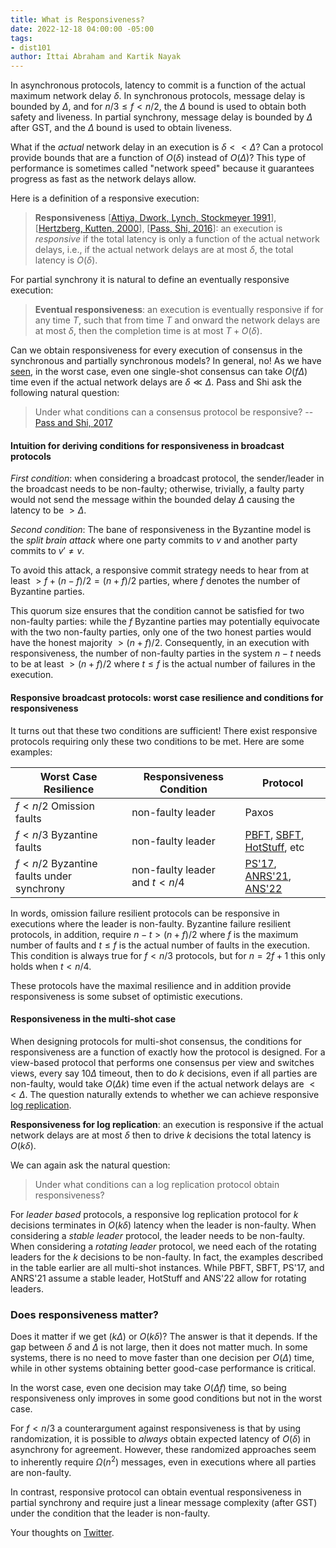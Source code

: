```yaml
---
title: What is Responsiveness?
date: 2022-12-18 04:00:00 -05:00
tags:
- dist101
author: Ittai Abraham and Kartik Nayak
---
```


In asynchronous protocols, latency to commit is a function of the actual maximum network delay $\delta$. In synchronous protocols, message delay is bounded by $\Delta$, and for $n/3 \leq f < n/2$, the $\Delta$ bound is used to obtain both safety and liveness. In partial synchrony, message delay is bounded by $\Delta$ after GST, and the $\Delta$ bound is used to obtain liveness.


What if the *actual* network delay in an execution is  $\delta << \Delta$? Can a protocol provide bounds that are a function of $O(\delta)$ instead of $O(\Delta)$? This type of performance is sometimes called "network speed" because it guarantees progress as fast as the network delays allow. 


Here is a definition of a responsive execution:

>  **Responsiveness** [[Attiya, Dwork, Lynch, Stockmeyer 1991](https://groups.csail.mit.edu/tds/papers/Lynch/stoc91.pdf)], [[Hertzberg, Kutten, 2000](https://www.researchgate.net/publication/220618470_Early_Detection_of_Message_Forwarding_Faults)], [[Pass, Shi, 2016](https://eprint.iacr.org/2016/917.pdf)]: an execution is *responsive* if the total latency is only a function of the actual network delays, i.e., if the actual network delays are at most $\delta$, the total latency is $O(\delta)$.

For partial synchrony it is natural to define an eventually responsive execution:

> **Eventual responsiveness**: an execution is eventually responsive if for any time $T$, such that from time $T$ and onward the network delays are at most $\delta$, then the completion time is at most $T+O(\delta)$.


Can we obtain responsiveness for every execution of consensus in the synchronous and partially synchronous models? In general, no! As we have [seen](https://decentralizedthoughts.github.io/2019-12-15-synchrony-uncommitted-lower-bound/), in the worst case, even one single-shot consensus can take $O(f \Delta)$ time even if the actual network delays are $\delta \ll \Delta$. Pass and Shi ask the following natural question:

> Under what conditions can a consensus protocol be responsive?
> -- [Pass and Shi, 2017](https://eprint.iacr.org/2017/913.pdf)

#### Intuition for deriving conditions for responsiveness in broadcast protocols


*First condition*: when considering a broadcast protocol, the sender/leader in the broadcast needs to be non-faulty; otherwise, trivially, a faulty party would not send the message within the bounded delay $\Delta$ causing the latency to be $> \Delta$. 

*Second condition*: The bane of responsiveness in the Byzantine model is the *split brain attack* where one party commits to $v$ and another party commits to $v' \neq v$.

To avoid this attack, a responsive commit strategy needs to hear from at least $>f+ (n-f)/2 = (n+f)/2$ parties, where $f$ denotes the number of Byzantine parties.

This quorum size ensures that the condition cannot be satisfied for two non-faulty parties: while the $f$ Byzantine parties may potentially equivocate with the two non-faulty parties, only one of the two honest parties would have the honest majority $> (n+f)/2$. Consequently, in an execution with responsiveness, the number of non-faulty parties in the system $n-t$ needs to be at least $> (n+f)/2$ where $t\le f$ is the actual number of failures in the execution.



#### Responsive broadcast protocols: worst case resilience and conditions for responsiveness
It turns out that these two conditions are sufficient! There exist responsive protocols requiring only these two conditions to be met. Here are some examples:



| Worst Case Resilience                    | Responsiveness Condition        | Protocol                                                                                                                                             |
| ---------------------------------------- | ------------------------------- | ---------------------------------------------------------------------------------------------------------------------------------------------------- |
| $f<n/2$ Omission faults                  | non-faulty leader               | Paxos                                                                                                                                                |
| $f<n/3$ Byzantine faults                 | non-faulty leader               | [PBFT](https://pmg.csail.mit.edu/papers/osdi99.pdf), [SBFT](https://arxiv.org/abs/1804.01626), [HotStuff](https://arxiv.org/pdf/1803.05069.pdf), etc |
| $f<n/2$ Byzantine faults under synchrony | non-faulty leader and $t < n/4$ | [PS'17](https://eprint.iacr.org/2017/913.pdf), [ANRS'21](https://eprint.iacr.org/2020/458.pdf),    [ANS'22](https://eprint.iacr.org/2021/1138.pdf)   |


In words, omission failure resilient protocols can be  responsive in executions where the leader is non-faulty. Byzantine failure resilient protocols, in addition, require $n-t > (n+f)/2$ where $f$ is the maximum number of faults and $t \le f$ is the actual number of faults in the execution. This condition is always true for $f<n/3$ protocols, but for $n=2f+1$ this only holds when $t<n/4$.


These protocols have the maximal resilience and in addition provide responsiveness is some subset of optimistic executions.

#### Responsiveness in the multi-shot case
When designing protocols for multi-shot consensus, the conditions for responsiveness are a function of exactly how the protocol is designed. For a view-based protocol that performs one consensus per view and switches views, every say $10\Delta$ timeout, then to do $k$ decisions, even if all parties are non-faulty, would take $O(\Delta k)$ time even if the actual network delays are $<< \Delta$. The question naturally extends to whether we can achieve responsive [log replication](https://decentralizedthoughts.github.io/2022-11-19-from-single-shot-to-smr/).

**Responsiveness for log replication**: an execution is responsive if the actual network delays are at most $\delta$ then to drive $k$ decisions the total latency is $O(k \delta)$.

We can again ask the natural question: 

> Under what conditions can a log replication protocol obtain responsiveness?

For *leader based* protocols, a responsive log replication protocol for $k$ decisions terminates in $O(k \delta)$ latency when the leader is non-faulty. When considering a *stable leader* protocol, the leader needs to be non-faulty. When considering a *rotating leader* protocol, we need each of the rotating leaders for the $k$ decisions to be non-faulty. In fact, the examples described in the table earlier are all multi-shot instances. While PBFT, SBFT, PS'17, and ANRS'21 assume a stable leader, HotStuff and ANS'22 allow for rotating leaders. 


### Does responsiveness matter?


Does it matter if we get $(k \Delta)$ or $O(k \delta)$? The answer is that it depends. If the gap between $\delta$ and $\Delta$ is not large, then it does not matter much. In some systems, there is no need to move faster than one decision per $O(\Delta)$ time, while in other systems obtaining better good-case performance is critical. 

In the worst case, even one decision may take $O(\Delta f)$ time, so being responsiveness only improves in some good conditions but not in the worst case.

For $f<n/3$ a counterargument against responsiveness is that by using randomization, it is possible to *always* obtain expected latency of $O(\delta)$ in asynchrony for agreement. However, these randomized approaches seem to inherently require $\Omega(n^2)$ messages, even in executions where all parties are non-faulty. 

In contrast, responsive protocol can obtain eventual responsiveness in partial synchrony and require just a linear message complexity (after GST) under the condition that the leader is non-faulty.


Your thoughts on [Twitter]().

